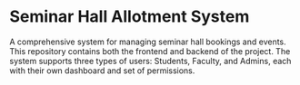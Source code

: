 # Seminar Hall Allotment System

A comprehensive system for managing seminar hall bookings and events. This repository contains both the frontend and backend of the project. The system supports three types of users: Students, Faculty, and Admins, each with their own dashboard and set of permissions.
